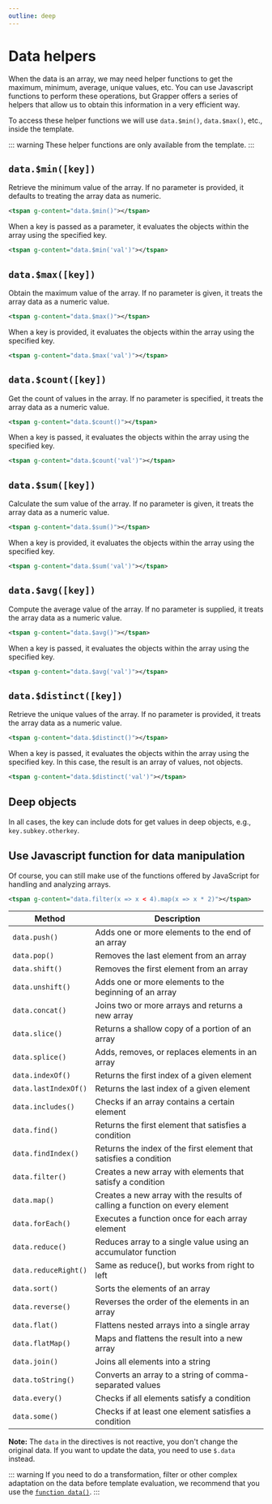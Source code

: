 ```yaml
---
outline: deep
---
```


# Data helpers

When the data is an array, we may need helper functions to get the maximum, minimum, average, unique
values, etc. You can use Javascript functions to perform these operations, but Grapper offers a
series of helpers that allow us to obtain this information in a very efficient way.

To access these helper functions we will use `data.$min()`, `data.$max()`, etc., inside the
template. 

::: warning
These helper functions are only available from the template.
::: 

## `data.$min([key])`

Retrieve the minimum value of the array. If no parameter is provided, it defaults to treating the
array data as numeric. 

```svg
<tspan g-content="data.$min()"></tspan>
```

When a key is passed as a parameter, it evaluates the objects within the array using the specified
key.

```svg
<tspan g-content="data.$min('val')"></tspan>
```

## `data.$max([key])`

Obtain the maximum value of the array. If no parameter is given, it treats the array data as a
numeric value.

```svg
<tspan g-content="data.$max()"></tspan>
```

When a key is provided, it evaluates the objects within the array using the specified
key.

```svg
<tspan g-content="data.$max('val')"></tspan>
```

## `data.$count([key])`

Get the count of values in the array. If no parameter is specified, it treats the array data as a
numeric value.

```svg
<tspan g-content="data.$count()"></tspan>
```

When a key is passed, it evaluates the objects within the array using the specified key.

```svg
<tspan g-content="data.$count('val')"></tspan>
```

## `data.$sum([key])`

Calculate the sum value of the array. If no parameter is given, it treats the array data as a
numeric value.

```svg
<tspan g-content="data.$sum()"></tspan>
```

When a key is provided, it evaluates the objects within the array using the specified key.

```svg
<tspan g-content="data.$sum('val')"></tspan>
```

## `data.$avg([key])`

Compute the average value of the array. If no parameter is supplied, it treats the array data as a
numeric value.

```svg
<tspan g-content="data.$avg()"></tspan>
```

When a key is passed, it evaluates the objects within the array using the specified key.

```svg
<tspan g-content="data.$avg('val')"></tspan>
```

## `data.$distinct([key])`

Retrieve the unique values of the array. If no parameter is provided, it treats the array data as a
numeric value. 

```svg
<tspan g-content="data.$distinct()"></tspan>
```

When a key is passed, it evaluates the objects within the array using the specified key. In this
case, the result is an array of values, not objects.

```svg
<tspan g-content="data.$distinct('val')"></tspan>
```

## Deep objects

In all cases, the key can include dots for get values in deep objects, e.g., `key.subkey.otherkey`.

## Use Javascript function for data manipulation

Of course, you can still make use of the functions offered by JavaScript for handling and analyzing
arrays.

```svg
<tspan g-content="data.filter(x => x < 4).map(x => x * 2)"></tspan>
```

| Method               | Description                                                                 |
|----------------------|-----------------------------------------------------------------------------|
| `data.push()`        | Adds one or more elements to the end of an array                            |
| `data.pop()`         | Removes the last element from an array                                      |
| `data.shift()`       | Removes the first element from an array                                     |
| `data.unshift()`     | Adds one or more elements to the beginning of an array                      |
| `data.concat()`      | Joins two or more arrays and returns a new array                            |
| `data.slice()`       | Returns a shallow copy of a portion of an array                             |
| `data.splice()`      | Adds, removes, or replaces elements in an array                             |
| `data.indexOf()`     | Returns the first index of a given element                                  |
| `data.lastIndexOf()` | Returns the last index of a given element                                   |
| `data.includes()`    | Checks if an array contains a certain element                               |
| `data.find()`        | Returns the first element that satisfies a condition                        |
| `data.findIndex()`   | Returns the index of the first element that satisfies a condition           |
| `data.filter()`      | Creates a new array with elements that satisfy a condition                  |
| `data.map()`         | Creates a new array with the results of calling a function on every element |
| `data.forEach()`     | Executes a function once for each array element                             |
| `data.reduce()`      | Reduces array to a single value using an accumulator function               |
| `data.reduceRight()` | Same as reduce(), but works from right to left                              |
| `data.sort()`        | Sorts the elements of an array                                              |
| `data.reverse()`     | Reverses the order of the elements in an array                              |
| `data.flat()`        | Flattens nested arrays into a single array                                  |
| `data.flatMap()`     | Maps and flattens the result into a new array                               |
| `data.join()`        | Joins all elements into a string                                            |
| `data.toString()`    | Converts an array to a string of comma-separated values                     |
| `data.every()`       | Checks if all elements satisfy a condition                                  |
| `data.some()`        | Checks if at least one element satisfies a condition                        |

**Note:** The `data` in the directives is not reactive, you don't change the original data. If you
want to update the data, you need to use `$.data` instead.


::: warning 
If you need to do a transformation, filter or other complex adaptation on the data
before template evaluation, we recommend that you use the [`function data()`](transform.md).
:::
